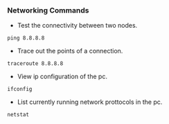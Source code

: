 ### Networking Commands

- Test the connectivity between two nodes.

```
ping 8.8.8.8
```

- Trace out the points of a connection.

```
traceroute 8.8.8.8
```

- View ip configuration of the pc.

```
ifconfig
```

- List currently running network prottocols in the pc.

```
netstat
```